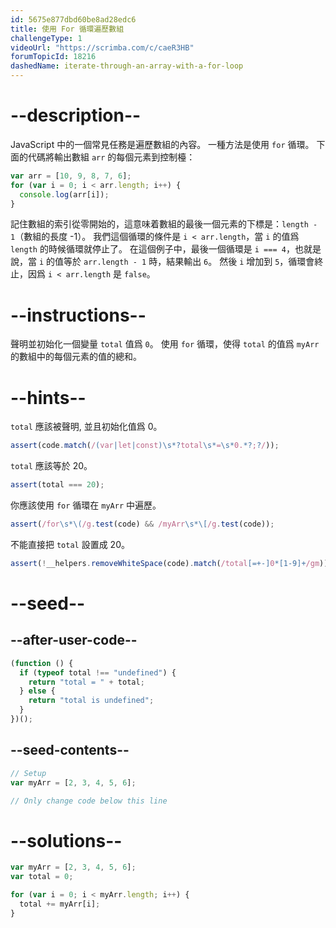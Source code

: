 ```yaml
---
id: 5675e877dbd60be8ad28edc6
title: 使用 For 循環遍歷數組
challengeType: 1
videoUrl: "https://scrimba.com/c/caeR3HB"
forumTopicId: 18216
dashedName: iterate-through-an-array-with-a-for-loop
---
```


# --description--

JavaScript 中的一個常見任務是遍歷數組的內容。 一種方法是使用 `for` 循環。 下面的代碼將輸出數組 `arr` 的每個元素到控制檯：

```js
var arr = [10, 9, 8, 7, 6];
for (var i = 0; i < arr.length; i++) {
  console.log(arr[i]);
}
```

記住數組的索引從零開始的，這意味着數組的最後一個元素的下標是：`length - 1`（數組的長度 -1）。 我們這個循環的條件是 `i < arr.length`，當 `i` 的值爲 `length` 的時候循環就停止了。 在這個例子中，最後一個循環是 `i === 4`，也就是說，當 `i` 的值等於 `arr.length - 1` 時，結果輸出 `6`。 然後 `i` 增加到 `5`，循環會終止，因爲 `i < arr.length` 是 `false`。

# --instructions--

聲明並初始化一個變量 `total` 值爲 `0`。 使用 `for` 循環，使得 `total` 的值爲 `myArr` 的數組中的每個元素的值的總和。

# --hints--

`total` 應該被聲明, 並且初始化值爲 0。

```js
assert(code.match(/(var|let|const)\s*?total\s*=\s*0.*?;?/));
```

`total` 應該等於 20。

```js
assert(total === 20);
```

你應該使用 `for` 循環在 `myArr` 中遍歷。

```js
assert(/for\s*\(/g.test(code) && /myArr\s*\[/g.test(code));
```

不能直接把 `total` 設置成 20。

```js
assert(!__helpers.removeWhiteSpace(code).match(/total[=+-]0*[1-9]+/gm));
```

# --seed--

## --after-user-code--

```js
(function () {
  if (typeof total !== "undefined") {
    return "total = " + total;
  } else {
    return "total is undefined";
  }
})();
```

## --seed-contents--

```js
// Setup
var myArr = [2, 3, 4, 5, 6];

// Only change code below this line
```

# --solutions--

```js
var myArr = [2, 3, 4, 5, 6];
var total = 0;

for (var i = 0; i < myArr.length; i++) {
  total += myArr[i];
}
```
